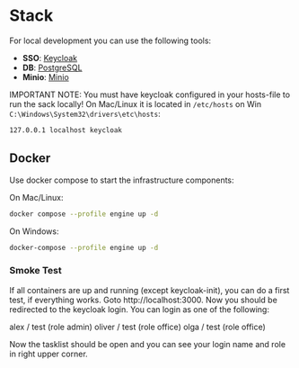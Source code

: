 # Stack

For local development you can use the following tools:

- **SSO**: [Keycloak](https://www.keycloak.org/)
- **DB**: [PostgreSQL](https://www.postgresql.org/)
- **Minio**: [Minio](https://min.io/)

IMPORTANT NOTE: You must have keycloak configured in your hosts-file to run the sack locally!
On Mac/Linux it is located in `/etc/hosts` on Win `C:\Windows\System32\drivers\etc\hosts`:
```bash
127.0.0.1 localhost keycloak
```

## Docker
Use docker compose to start the infrastructure components:

On Mac/Linux:
```bash
docker compose --profile engine up -d
```

On Windows:
```bash
docker-compose --profile engine up -d
```

### Smoke Test
If all containers are up and running (except keycloak-init), you can do a first test, if everything
works. Goto http://localhost:3000. Now you should be redirected to the keycloak login. You can login as one
of the following:

alex / test (role admin)
oliver / test (role office)
olga / test (role office)

Now the tasklist should be open and you can see your login name and role in right upper corner.